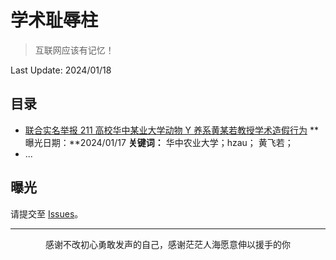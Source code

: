 # 学术耻辱柱

> 互联网应该有记忆！

Last Update: 2024/01/18

## 目录

- [联合实名举报 211 高校华中某业大学动物 Y 养系黄某若教授学术造假行为](docs/hzau20240118/)
  **曝光日期：**2024/01/17   **关键词：** 华中农业大学；hzau； 黄飞若；
- ...



## 曝光

请提交至 [Issues](https://github.com/Pillar-of-Academic-Shame/pillar-of-academic-shame.github.io/issues)。



------

<center>感谢不改初心勇敢发声的自己，感谢茫茫人海愿意伸以援手的你</center>

